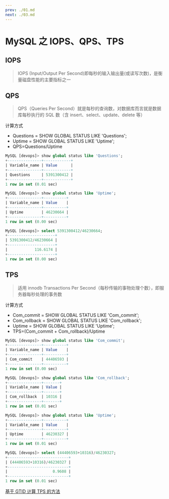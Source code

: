 ```yaml
---
prev: ./01.md
next: ./03.md
---
```


# MySQL 之 IOPS、QPS、TPS

## IOPS

> IOPS (Input/Output Per Second)即每秒的输入输出量(或读写次数)，是衡量磁盘性能的主要指标之一

## QPS

> QPS（Queries Per Second）就是每秒的查询数，对数据库而言就是数据库每秒执行的 SQL 数（含 insert、select、update、delete 等）

计算方式

- Questions = SHOW GLOBAL STATUS LIKE 'Questions';
- Uptime = SHOW GLOBAL STATUS LIKE 'Uptime';
- QPS=Questions/Uptime

```sql
MySQL [devops]> show global status like 'Questions';
+---------------+------------+
| Variable_name | Value      |
+---------------+------------+
| Questions     | 5391300412 |
+---------------+------------+
1 row in set (0.01 sec)

MySQL [devops]> show global status like 'Uptime';
+---------------+----------+
| Variable_name | Value    |
+---------------+----------+
| Uptime        | 46230664 |
+---------------+----------+
1 row in set (0.00 sec)

MySQL [devops]> select 5391300412/46230664;
+---------------------+
| 5391300412/46230664 |
+---------------------+
|            116.6174 |
+---------------------+
1 row in set (0.00 sec)
```

## TPS

> 适用 innodb Transactions Per Second（每秒传输的事物处理个数），即服务器每秒处理的事务数

计算方式

- Com_commit = SHOW GLOBAL STATUS LIKE 'Com_commit';
- Com_rollback = SHOW GLOBAL STATUS LIKE 'Com_rollback';
- Uptime = SHOW GLOBAL STATUS LIKE 'Uptime';
- TPS=(Com_commit + Com_rollback)/Uptime

```sql
MySQL [devops]> show global status like 'Com_commit';
+---------------+----------+
| Variable_name | Value    |
+---------------+----------+
| Com_commit    | 44406593 |
+---------------+----------+
1 row in set (0.00 sec)

MySQL [devops]> show global status like 'Com_rollback';
+---------------+-------+
| Variable_name | Value |
+---------------+-------+
| Com_rollback  | 10316 |
+---------------+-------+
1 row in set (0.01 sec)

MySQL [devops]> show global status like 'Uptime';
+---------------+----------+
| Variable_name | Value    |
+---------------+----------+
| Uptime        | 46230327 |
+---------------+----------+
1 row in set (0.01 sec)

MySQL [devops]> select (44406593+10316)/46230327;
+---------------------------+
| (44406593+10316)/46230327 |
+---------------------------+
|                    0.9608 |
+---------------------------+
1 row in set (0.01 sec)

```

[基于 GTID 计算 TPS 的方法](https://lefred.be/content/mysql-how-many-transactions-where-committed-during-an-interval-of-time/)
